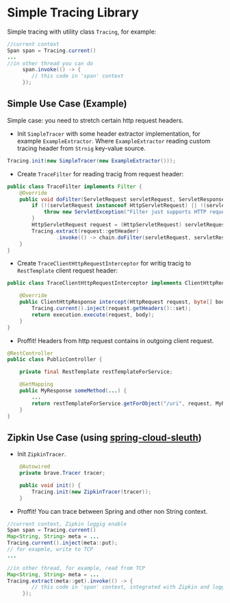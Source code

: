 # Simple Tracing Library

Simple tracing with utility class `Tracing`, for example:
```java
//current context
Span span = Tracing.current()
...
//in other thread you can do
     span.invoke(() -> {
        // this code in 'span' context
     });
```

## Simple Use Case (Example)
Simple case: you need to stretch certain http request headers.

* Init `SimpleTracer` with some header extractor implementation, for example `ExampleExtractor`. Where `ExampleExtractor` reading custom tracing header from `Strnig` key-value source.
```java
Tracing.init(new SimpleTracer(new ExampleExtractor()));
```

* Create `TraceFilter` for reading tracig from request header:
```java
public class TraceFilter implements Filter {
    @Override
    public void doFilter(ServletRequest servletRequest, ServletResponse servletResponse, FilterChain chain) throws ServletException {
        if (!(servletRequest instanceof HttpServletRequest) || !(servletResponse instanceof HttpServletResponse)) {
            throw new ServletException("Filter just supports HTTP requests");
        }
        HttpServletRequest request = (HttpServletRequest) servletRequest;
        Tracing.extract(request::getHeader)
                .invoke(() -> chain.doFilter(servletRequest, servletResponse));
    }
}
```

* Create `TraceClientHttpRequestInterceptor` for writig tracig to `RestTemplate` client request header:
```java
public class TraceClientHttpRequestInterceptor implements ClientHttpRequestInterceptor {

    @Override
    public ClientHttpResponse intercept(HttpRequest request, byte[] body, ClientHttpRequestExecution execution) throws IOException {
        Tracing.current().inject(request.getHeaders()::set);
        return execution.execute(request, body);
    }
}
```

* Proffit! Headers from http request contains in outgoing client request.
```java
@RestController
public class PublicController {

    private final RestTemplate restTemplateForService;

    @GetMapping
    public MyResponse someMethod(...) {
        ...
        return restTemplateForService.getForObject("/uri", request, MyResponse.class);
    }
}
```

## Zipkin Use Case (using [spring-cloud-sleuth](https://spring.io/projects/spring-cloud-sleuth))
* Init `ZipkinTracer`.
```java
    @Autowired
    private brave.Tracer tracer;

    public void init() {
        Tracing.init(new ZipkinTracer(tracer));
    }
```

* Proffit! You can trace between Spring and other non String context.
```java
//current context, Zipkin loggig enable
Span span = Tracing.current()
Map<String, String> meta = ...
Tracing.current().inject(meta::put);
// for exapmle, write to TCP
...

//in other thread, for example, read from TCP
Map<String, String> meta = ...
Tracing.extract(meta::get).invoke(() -> {
        // this code in 'span' context, integrated with Zipkin and logging
     });
```
